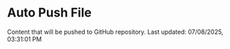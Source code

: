 # Auto Push File

Content that will be pushed to GitHub repository.
Last updated: 07/08/2025, 03:31:01 PM